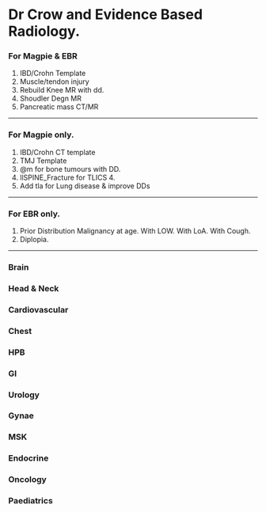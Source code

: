# Dr Crow and Evidence Based Radiology.

### For Magpie & EBR

1. IBD/Crohn Template
1. Muscle/tendon injury
2. Rebuild Knee MR with dd. 
3. Shoudler Degn MR
4. Pancreatic mass CT/MR

---

### For Magpie only. 

1. IBD/Crohn CT template 
2. TMJ Template
3. @m for bone tumours with DD. 
4. llSPINE_Fracture for TLICS 4.
5. Add tla for Lung disease & improve DDs
---

### For EBR only. 

1. Prior Distribution Malignancy at age.
		With LOW. With LoA. With Cough. 
2. Diplopia. 

---

### Brain

### Head & Neck

### Cardiovascular

### Chest

### HPB

### GI

### Urology

### Gynae

### MSK

### Endocrine

### Oncology

### Paediatrics